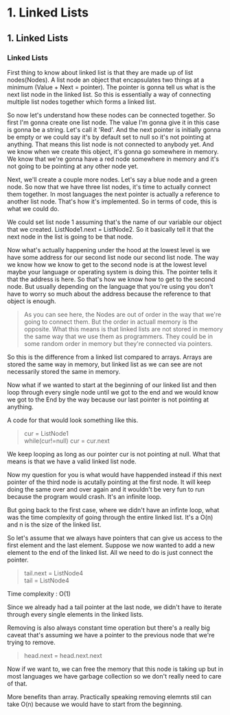 # 1. Linked Lists

## 1. Linked Lists

### Linked Lists
First thing to know about linked list is that they are made up of list nodes(Nodes). A list node an object that encapsulates two things at a minimum (Value + Next = pointer). The pointer is gonna tell us what is the next list node in the linked list. So this is essentially a way of connecting multiple list nodes together which forms a linked list.   

So now let's understand how these nodes can be connected together. So first I'm gonna create one list node. The value I'm gonna give it in this case is gonna be a string. Let's call it 'Red'. And the next pointer is initially gonna be empty or we could say it's by default set to null so it's not pointing at anything. That means this list node is not connected to anybody yet. And we know when we create this object, it's gonna go somewhere in memory. We know that we're gonna have a red node somewhere in memory and it's not going to be pointing at any other node yet.    

 Next, we'll create a couple more nodes. Let's say a blue node and a green node. So now that we have three list nodes, it's time to actually connect them together. In most languages the next pointer is actually a reference to another list node. That's how it's implemented. So in terms of code, this is what we could do.    

 We could set list node 1 assuming that's the name of our variable our object that we created. ListNode1.next = ListNode2. So it basically tell it that the next node in the list is going to be that node.    

 Now what's actually happening under the hood at the lowest level is we have some address for our second list node our second list node. The way we know how we know to get to the second node is at the lowest level maybe your language or operating system is doing this. The pointer tells it that the address is here. So that's how we know how to get to the second node. But usually depending on the language that you're using you don't have to worry so much about the address because the reference to that object is enough.

> As you can see here, the Nodes are out of order in the way that we're going to connect them. But the order in actuall memory is the opposite. What this means is that linked lists are not stored in memory the same way that we use them as programmers. They could be in some random order in memory but they're connected via pointers.   


So this is the difference from a linked list compared to arrays. Arrays are stored the same way in memory, but linked list as we can see are not necessarily stored the same in memory.    


Now what if we wanted to start at the beginning of our linked list and then loop through every single node until we got to the end and we would know we got to the End by the way because our last pointer is not pointing at anything.    

A code for that would look something like this.   
> cur = ListNode1   
while(cur!=null) cur = cur.next   


We keep looping as long as our pointer cur is not pointing at null. What that means is that we have a valid linked list node.   

Now my question for you is what would have happended instead if this next pointer of the third node is acutally pointing at the first node. It will keep doing the same over and over again and it wouldn't be very fun to run because the program would crash. It's an infinite loop.    

But going back to the first case, where we didn't have an infinte loop, what was the time complexity of going through the entire linked list. It's a O(n) and n is the size of the linked list.   

So let's assume that we always have pointers that can give us access to the first element and the last element. Suppose we now wanted to add a new element to the end of the linked list. All we need to do is just connect the pointer.    

> tail.next = ListNode4   
tail = ListNode4   

Time complexity : O(1)   

Since we already had a tail pointer at the last node, we didn't have to iterate through every single elements in the linked lists.   

Removing is also always constant time operation but there's a really big caveat that's assuming we have a pointer to the previous node that we're trying to remove. 
> head.next = head.next.next   

Now if we want to, we can free the memory that this node is taking up but in most languages we have garbage collection so we don't really need to care of that. 


More benefits than array. Practically speaking removing elemnts stil can take O(n) because we would have to start from the beginning. 